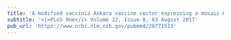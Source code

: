 ```yaml
---
title: 'A modified vaccinia Ankara vaccine vector expressing a mosaic H5 hemagglutinin reduces viral shedding in rhesus macaques.'
subtitle: '<i>PLoS One</i> Volume 12, Issue 8, 03 August 2017'
pub_url: 'https://www.ncbi.nlm.nih.gov/pubmed/28771513'
---
```

